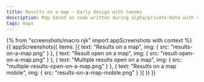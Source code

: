 ```yaml
---
title: Results on a map – Early design with tweaks
description: Map based on code written during alpha/private-beta with some recent tweaks.
tags: maps
---
```

{% from "screenshots/macro.njk" import appScreenshots with context %}
{{ appScreenshots({
  items: [{
    text: "Results on a map",
    img: { src: "results-on-a-map.png" }
  }, {
    text: "Result open on a map",
    img: { src: "result-open-on-a-map.png" }
  }, {
    text: "Multiple results open on a map",
    img: { src: "multiple-results-open-on-a-map.png" }
  }, {
    text: "Results on a map mobile",
    img: { src: "results-on-a-map-mobile.png" }
  }]
}) }}
